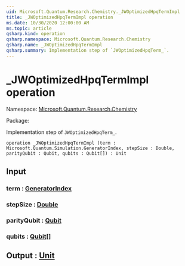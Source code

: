 ```yaml
---
uid: Microsoft.Quantum.Research.Chemistry._JWOptimizedHpqTermImpl
title: _JWOptimizedHpqTermImpl operation
ms.date: 10/30/2020 12:00:00 AM
ms.topic: article
qsharp.kind: operation
qsharp.namespace: Microsoft.Quantum.Research.Chemistry
qsharp.name: _JWOptimizedHpqTermImpl
qsharp.summary: Implementation step of `JWOptimizedHpqTerm_`.
---
```


# _JWOptimizedHpqTermImpl operation

Namespace: [Microsoft.Quantum.Research.Chemistry](xref:Microsoft.Quantum.Research.Chemistry)

Package: [](https://nuget.org/packages/)


Implementation step of `JWOptimizedHpqTerm_`.

```qsharp
operation _JWOptimizedHpqTermImpl (term : Microsoft.Quantum.Simulation.GeneratorIndex, stepSize : Double, parityQubit : Qubit, qubits : Qubit[]) : Unit
```


## Input

### term : [GeneratorIndex](xref:Microsoft.Quantum.Simulation.GeneratorIndex)




### stepSize : [Double](xref:microsoft.quantum.lang-ref.double)




### parityQubit : [Qubit](xref:microsoft.quantum.lang-ref.qubit)




### qubits : [Qubit](xref:microsoft.quantum.lang-ref.qubit)[]





## Output : [Unit](xref:microsoft.quantum.lang-ref.unit)

